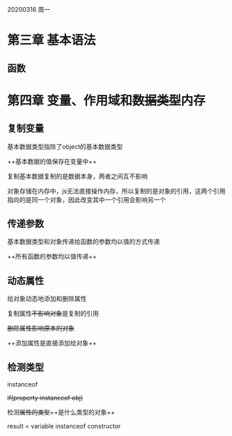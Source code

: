 20200316 周一

# 第三章 基本语法

## 函数

# 第四章 变量、作用域和~~数据类型~~内存

## 复制变量

基本数据类型指除了object的基本数据类型

++基本数据的值保存在变量中++

复制基本数据复制的是数据本身，两者之间互不影响

对象存储在内存中，js无法直接操作内存，所以复制的是对象的引用，这两个引用指向的是同一个对象，因此改变其中一个引用会影响另一个

## 传递参数

基本数据类型和对象传递给函数的参数均以值的方式传递

++所有函数的参数均以值传递++

## 动态属性

给对象动态地添加和删除属性

复制属性~~不影响对象~~是复制的引用

~~删除属性影响原本的对象~~

++添加属性是直接添加给对象++

## 检测类型

instanceof

~~if(property instanceof obj)~~

检测~~属性的类型~~++是什么类型的对象++

result = variable instanceof constructor